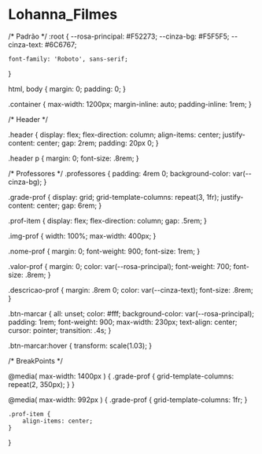 # Lohanna_Filmes

/* Padrão */
:root {
    --rosa-principal: #F52273;
    --cinza-bg: #F5F5F5;
    --cinza-text: #6C6767;

    font-family: 'Roboto', sans-serif;
}

html, body {
    margin: 0;
    padding: 0;
}

.container {
    max-width: 1200px;
    margin-inline: auto;
    padding-inline: 1rem;
}


/* Header */

.header {
    display: flex;
    flex-direction: column;
    align-items: center;
    justify-content: center;
    gap: 2rem;
    padding: 20px 0;
}

.header p {
    margin: 0;
    font-size: .8rem;
}



/* Professores */
.professores {
    padding: 4rem 0;
    background-color: var(--cinza-bg);
}

.grade-prof {
    display: grid;
    grid-template-columns: repeat(3, 1fr);
    justify-content: center;
    gap: 6rem;
}


.prof-item {
    display: flex;
    flex-direction: column;
    gap: .5rem;
}

.img-prof {
    width: 100%;
    max-width: 400px;
}

.nome-prof {
    margin: 0;
    font-weight: 900;
    font-size: 1rem;
}

.valor-prof {
    margin: 0;
    color: var(--rosa-principal);
    font-weight: 700;
    font-size: .8rem;
}

.descricao-prof {
    margin: .8rem 0;
    color: var(--cinza-text);
    font-size: .8rem;
}

.btn-marcar {
    all: unset;
    color: #fff;
    background-color: var(--rosa-principal);
    padding: 1rem;
    font-weight: 900;
    max-width: 230px;
    text-align: center;
    cursor: pointer;
    transition: .4s;
}

.btn-marcar:hover {
    transform: scale(1.03);
}


/* BreakPoints */

@media( max-width: 1400px ) {
    .grade-prof {
        grid-template-columns: repeat(2, 350px);
    }
}


@media( max-width: 992px ) {
    .grade-prof {
        grid-template-columns: 1fr;
    }

    .prof-item {
        align-items: center;
    }
}
